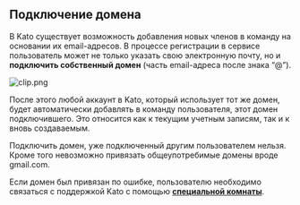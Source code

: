 ## Подключение домена

В Kato существует возможность добавления новых членов в команду на основании их email-адресов. В процессе регистрации в сервисе пользователь может не только указать свою электронную почту, но и **подключить собственный домен** (часть email-адреса после знака “@”).

![clip.png](https://in.kato.im/790aadeabf212186b4408211418afbe24d8cb910485275a63ab1097b683b55d1/clip.png)

После этого любой аккаунт в Kato, который использует тот же домен, будет автоматически добавлять в команду пользователя, этот домен подключившего. Это относится как к текущим учетным записям, так и к вновь создаваемым.

Подключить домен, уже подключенный другим пользователем нельзя. Кроме того невозможно привязать общеупотребимые домены вроде gmail.com. 

Если домен был привязан по ошибке, пользователю необходимо связаться с поддержкой Kato с помощью [**специальной комнаты**](https://kato.im/articles/ru/room-types/).


